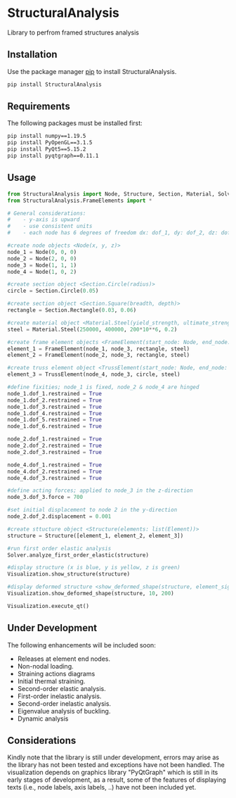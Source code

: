 # StructuralAnalysis
 Library to perfrom framed structures analysis

## Installation

Use the package manager [pip](https://pip.pypa.io/en/stable/) to install StructuralAnalysis.

```bash
pip install StructuralAnalysis
```

## Requirements
The following packages must be installed first:

```bash
pip install numpy==1.19.5
pip install PyOpenGL==3.1.5
pip install PyQt5==5.15.2
pip install pyqtgraph==0.11.1
```
## Usage

```python
from StructuralAnalysis import Node, Structure, Section, Material, Solver, Visualization
from StructuralAnalysis.FrameElements import *

# General considerations:
#    - y-axis is upward
#    - use consistent units
#    - each node has 6 degrees of freedom dx: dof_1, dy: dof_2, dz: dof_3, rx: dof_4, ry: dof_5, rz: dof_6

#create node objects <Node(x, y, z)>
node_1 = Node(0, 0, 0)
node_2 = Node(2, 0, 0)
node_3 = Node(1, 1, 1)
node_4 = Node(1, 0, 2)

#create section object <Section.Circle(radius)>
circle = Section.Circle(0.05)

#create section object <Section.Square(breadth, depth)>
rectangle = Section.Rectangle(0.03, 0.06)

#create material object <Material.Steel(yield_strength, ultimate_strength, modulus_of_elasticity. poissons_ratio)>
steel = Material.Steel(250000, 400000, 200*10**6, 0.2)

#create frame element objects <FrameElement(start_node: Node, end_node: Node, section: Section, material: Material)>
element_1 = FrameElement(node_1, node_3, rectangle, steel)
element_2 = FrameElement(node_2, node_3, rectangle, steel)

#create truss element object <TrussElement(start_node: Node, end_node: Node, section: Section, material: Material)>
element_3 = TrussElement(node_4, node_3, circle, steel)

#define fixities; node_1 is fixed, node_2 & node_4 are hinged
node_1.dof_1.restrained = True
node_1.dof_2.restrained = True
node_1.dof_3.restrained = True
node_1.dof_4.restrained = True
node_1.dof_5.restrained = True
node_1.dof_6.restrained = True

node_2.dof_1.restrained = True
node_2.dof_2.restrained = True
node_2.dof_3.restrained = True

node_4.dof_1.restrained = True
node_4.dof_2.restrained = True
node_4.dof_3.restrained = True

#define acting forces; applied to node_3 in the z-direction
node_3.dof_3.force = 700

#set initial displacement to node 2 in the y-direction
node_2.dof_2.displacement = 0.001

#create sttucture object <Structure(elements: list(Element))>
structure = Structure([element_1, element_2, element_3])

#run first order elastic analysis
Solver.analyze_first_order_elastic(structure)

#display structure (x is blue, y is yellow, z is green)
Visualization.show_structure(structure)

#display deformed structure <show_deformed_shape(structure, element_signments, scale)> (displayed in red)
Visualization.show_deformed_shape(structure, 10, 200)

Visualization.execute_qt()

```

## Under Development
The following enhancements will be included soon:
 * Releases at element end nodes.
 * Non-nodal loading.
 * Straining actions diagrams
 * Initial thermal straining.
 * Second-order elastic analysis.
 * First-order inelastic analysis.
 * Second-order inelastic analysis.
 * Eigenvalue analysis of buckling.
 * Dynamic analysis
 
## Considerations
Kindly note that the library is still under development, errors may arise as
the library has not been tested and exceptions have not been handled. The visualization depends on graphics library 
"PyQtGraph" which is still in its early stages of development, as a result, some of the features of displaying texts
(i.e., node labels, axis labels, ..) have not been included yet.

